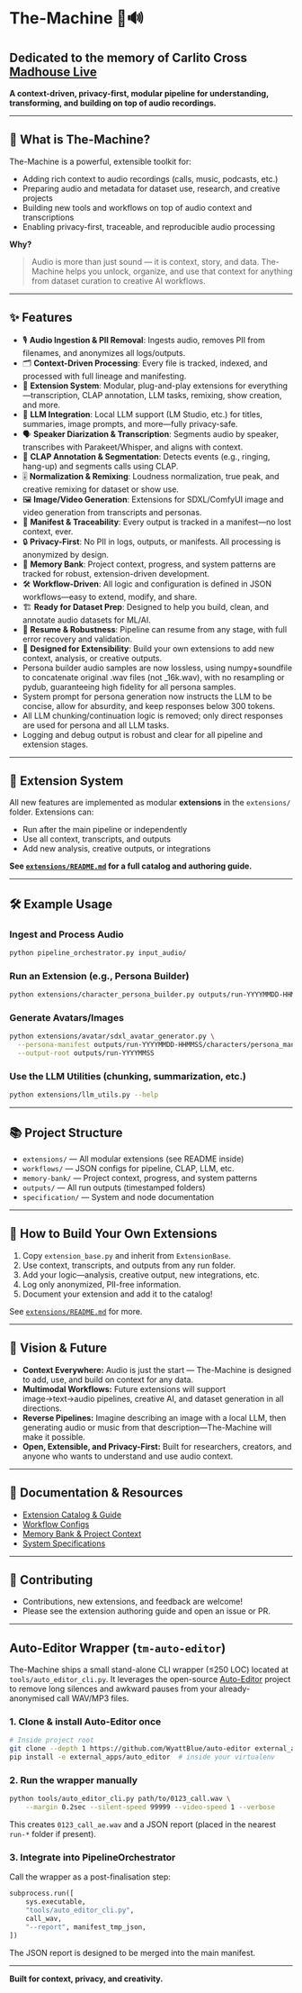 # The-Machine 🧠🔊

Dedicated to the memory of Carlito Cross [Madhouse Live](https://madhouselive.com)
---

**A context-driven, privacy-first, modular pipeline for understanding, transforming, and building on top of audio recordings.**

---

## 🚀 What is The-Machine?

The-Machine is a powerful, extensible toolkit for:
- Adding rich context to audio recordings (calls, music, podcasts, etc.)
- Preparing audio and metadata for dataset use, research, and creative projects
- Building new tools and workflows on top of audio context and transcriptions
- Enabling privacy-first, traceable, and reproducible audio processing

**Why?**
> Audio is more than just sound — it is context, story, and data. The-Machine helps you unlock, organize, and use that context for anything from dataset curation to creative AI workflows.

---

## ✨ Features

- 🎙️ **Audio Ingestion & PII Removal**: Ingests audio, removes PII from filenames, and anonymizes all logs/outputs.
- 🗂️ **Context-Driven Processing**: Every file is tracked, indexed, and processed with full lineage and manifesting.
- 🧩 **Extension System**: Modular, plug-and-play extensions for everything—transcription, CLAP annotation, LLM tasks, remixing, show creation, and more.
- 🦾 **LLM Integration**: Local LLM support (LM Studio, etc.) for titles, summaries, image prompts, and more—fully privacy-safe.
- 🗣️ **Speaker Diarization & Transcription**: Segments audio by speaker, transcribes with Parakeet/Whisper, and aligns with context.
- 🥁 **CLAP Annotation & Segmentation**: Detects events (e.g., ringing, hang-up) and segments calls using CLAP.
- 🎚️ **Normalization & Remixing**: Loudness normalization, true peak, and creative remixing for dataset or show use.
- 🖼️ **Image/Video Generation**: Extensions for SDXL/ComfyUI image and video generation from transcripts and personas.
- 📜 **Manifest & Traceability**: Every output is tracked in a manifest—no lost context, ever.
- 🔒 **Privacy-First**: No PII in logs, outputs, or manifests. All processing is anonymized by design.
- 🧠 **Memory Bank**: Project context, progress, and system patterns are tracked for robust, extension-driven development.
- 🛠️ **Workflow-Driven**: All logic and configuration is defined in JSON workflows—easy to extend, modify, and share.
- 🏗️ **Ready for Dataset Prep**: Designed to help you build, clean, and annotate audio datasets for ML/AI.
- 🔄 **Resume & Robustness**: Pipeline can resume from any stage, with full error recovery and validation.
- 🧬 **Designed for Extensibility**: Build your own extensions to add new context, analysis, or creative outputs.
- Persona builder audio samples are now lossless, using numpy+soundfile to concatenate original .wav files (not _16k.wav), with no resampling or pydub, guaranteeing high fidelity for all persona samples.
- System prompt for persona generation now instructs the LLM to be concise, allow for absurdity, and keep responses below 300 tokens.
- All LLM chunking/continuation logic is removed; only direct responses are used for persona and all LLM tasks.
- Logging and debug output is robust and clear for all pipeline and extension stages.

---

## 🧩 Extension System

All new features are implemented as modular **extensions** in the `extensions/` folder. Extensions can:
- Run after the main pipeline or independently
- Use all context, transcripts, and outputs
- Add new analysis, creative outputs, or integrations

**See [`extensions/README.md`](./extensions/README.md) for a full catalog and authoring guide.**

---

## 🛠️ Example Usage

### Ingest and Process Audio
```sh
python pipeline_orchestrator.py input_audio/
```

### Run an Extension (e.g., Persona Builder)
```sh
python extensions/character_persona_builder.py outputs/run-YYYYMMDD-HHMMSS --llm-config workflows/llm_tasks.json
```

### Generate Avatars/Images
```sh
python extensions/avatar/sdxl_avatar_generator.py \
  --persona-manifest outputs/run-YYYYMMDD-HHMMSS/characters/persona_manifest.json \
  --output-root outputs/run-YYYYMMSS
```

### Use the LLM Utilities (chunking, summarization, etc.)
```sh
python extensions/llm_utils.py --help
```

---

## 📚 Project Structure

- `extensions/` — All modular extensions (see README inside)
- `workflows/` — JSON configs for pipeline, CLAP, LLM, etc.
- `memory-bank/` — Project context, progress, and system patterns
- `outputs/` — All run outputs (timestamped folders)
- `specification/` — System and node documentation

---

## 🧠 How to Build Your Own Extensions

1. Copy `extension_base.py` and inherit from `ExtensionBase`.
2. Use context, transcripts, and outputs from any run folder.
3. Add your logic—analysis, creative output, new integrations, etc.
4. Log only anonymized, PII-free information.
5. Document your extension and add it to the catalog!

See [`extensions/README.md`](./extensions/README.md) for more.

---

## 🌟 Vision & Future

- **Context Everywhere:** Audio is just the start — The-Machine is designed to add, use, and build on context for any data.
- **Multimodal Workflows:** Future extensions will support image→text→audio pipelines, creative AI, and dataset generation in all directions.
- **Reverse Pipelines:** Imagine describing an image with a local LLM, then generating audio or music from that description—The-Machine will make it possible.
- **Open, Extensible, and Privacy-First:** Built for researchers, creators, and anyone who wants to understand and use audio context.

---

## 📝 Documentation & Resources

- [Extension Catalog & Guide](./extensions/README.md)
- [Workflow Configs](./workflows/README.md)
- [Memory Bank & Project Context](./memory-bank/README.md)
- [System Specifications](./specification/README.md)

---

## 🤝 Contributing

- Contributions, new extensions, and feedback are welcome!
- Please see the extension authoring guide and open an issue or PR.

---

## Auto-Editor Wrapper (`tm-auto-editor`)

The-Machine ships a small stand-alone CLI wrapper (≤250 LOC) located at `tools/auto_editor_cli.py`.
It leverages the open-source [Auto-Editor](https://github.com/WyattBlue/auto-editor) project to
remove long silences and awkward pauses from your already-anonymised call WAV/MP3 files.

### 1. Clone & install Auto-Editor once
```bash
# Inside project root
git clone --depth 1 https://github.com/WyattBlue/auto-editor external_apps/auto_editor
pip install -e external_apps/auto_editor  # inside your virtualenv
```

### 2. Run the wrapper manually
```bash
python tools/auto_editor_cli.py path/to/0123_call.wav \
    --margin 0.2sec --silent-speed 99999 --video-speed 1 --verbose
```
This creates `0123_call_ae.wav` and a JSON report (placed in the nearest `run-*` folder if present).

### 3. Integrate into PipelineOrchestrator
Call the wrapper as a post-finalisation step:
```python
subprocess.run([
    sys.executable,
    "tools/auto_editor_cli.py",
    call_wav,
    "--report", manifest_tmp_json,
])
```
The JSON report is designed to be merged into the main manifest.

---

**Built for context, privacy, and creativity.**
